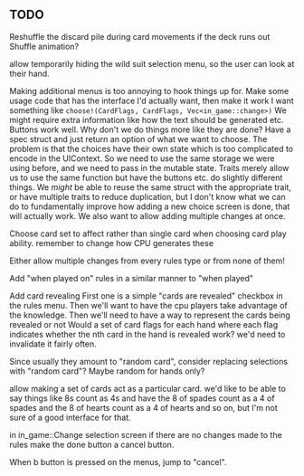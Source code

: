 ## TODO

Reshuffle the discard pile during card movements if the deck runs out
  Shuffle animation?

allow temporarily hiding the wild suit selection menu, so the user can look at their hand.

Making additional menus is too annoying to hook things up for. Make some usage code that has the interface  I'd actually want, then make it work
    I want something like `choose!(CardFlags, CardFlags, Vec<in_game::change>)`
        We might require extra information like how the text should be generated etc.
    Buttons work well. Why don't we do things more like they are done?
      Have a spec struct and just return an option of what we want to choose.
    The problem is that the choices have their own state which is too complicated to encode in the UIContext.
      So we need to use the same storage we were using before, and we need to pass in the mutable state.
      Traits merely allow us to use the same function but have the buttons etc. do slightly different things.
      We *might* be able to reuse the same struct with the appropriate trait, or have multiple traits to reduce duplication,
        but I don't know what we can do to fundamentally improve how adding a new choice screen is done, that will actually work.
      We also want to allow adding multiple changes at once.

Choose card set to affect rather than single card when choosing card play ability.
  remember to change how CPU generates these

Either allow multiple changes from every rules type or from none of them!

Add "when played on" rules in a similar manner to "when played"

Add card revealing
  First one is a simple "cards are revealed" checkbox in the rules menu.
  Then we'll want to have the cpu players take advantage of the knowledge.
  Then we'll need to have a way to represent the cards being revealed or not
    Would a set of card flags for each hand where each flag indicates whether
    the nth card in the hand is revealed work? we'd need to invalidate it fairly
    often.

Since usually they amount to "random card", consider replacing selections with "random card"?
  Maybe random for hands only?

allow making a set of cards act as a particular card.
    we'd like to be able to say things like 8s count as 4s and have the 8 of spades count as a 4 of spades and the 8 of hearts count as a 4 of hearts and so on, but I'm not sure of a good interface for that.

in in_game::Change selection screen if there are no changes made to the rules make the done button a cancel button.

When b button is pressed on the menus, jump to "cancel".
